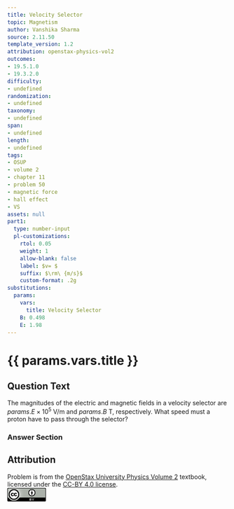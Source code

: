```yaml
---
title: Velocity Selector
topic: Magnetism
author: Vanshika Sharma
source: 2.11.50
template_version: 1.2
attribution: openstax-physics-vol2
outcomes:
- 19.5.1.0
- 19.3.2.0
difficulty:
- undefined
randomization:
- undefined
taxonomy:
- undefined
span:
- undefined
length:
- undefined
tags:
- OSUP
- volume 2
- chapter 11
- problem 50
- magnetic force
- hall effect
- VS
assets: null
part1:
  type: number-input
  pl-customizations:
    rtol: 0.05
    weight: 1
    allow-blank: false
    label: $v= $
    suffix: $\rm\ {m/s}$
    custom-format: .2g
substitutions:
  params:
    vars:
      title: Velocity Selector
    B: 0.498
    E: 1.98
---
```

# {{ params.vars.title }}

## Question Text

The magnitudes of the electric and magnetic fields in a velocity selector are ${{params.E}} \times 10^{5} \textrm{ V/m}$ and ${{params.B}}\textrm{ T}$, respectively.
What speed must a proton have to pass through the selector?

### Answer Section

## Attribution

Problem is from the [OpenStax University Physics Volume 2](https://openstax.org/details/books/university-physics-volume-2) textbook, licensed under the [CC-BY 4.0 license](https://creativecommons.org/licenses/by/4.0/).<br>![Image representing the Creative Commons 4.0 BY license.](https://raw.githubusercontent.com/firasm/bits/master/by.png)